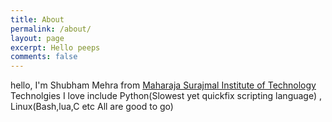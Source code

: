 ```yaml
---
title: About
permalink: /about/
layout: page
excerpt: Hello peeps
comments: false
---
```

hello, I'm Shubham Mehra from [Maharaja Surajmal Institute of Technology](https://msit.in)
Technolgies I love include Python(Slowest yet quickfix scripting language) , Linux(Bash,lua,C etc All are good to go) 
